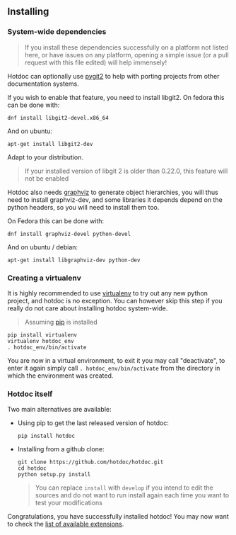 ## Installing

### System-wide dependencies

> If you install these dependencies successfully on a platform not listed here, or have issues on any platform, opening a simple issue (or a pull request with this file edited) will help immensely!

Hotdoc can optionally use [pygit2](http://www.pygit2.org/) to help with porting projects from other documentation systems.

If you wish to enable that feature, you need to install libgit2. On fedora this can be done with:

```
dnf install libgit2-devel.x86_64
```

And on ubuntu:

```
apt-get install libgit2-dev
```

Adapt to your distribution.

> If your installed version of libgit 2 is older than 0.22.0, this feature will not be enabled

Hotdoc also needs [graphviz](http://www.graphviz.org/) to generate object hierarchies, you will thus need to install graphviz-dev, and some libraries it depends depend on the python headers, so you will need to install them too.

On Fedora this can be done with:

```
dnf install graphviz-devel python-devel
```

And on ubuntu / debian:

```
apt-get install libgraphviz-dev python-dev
```

### Creating a virtualenv

It is highly recommended to use [virtualenv](https://virtualenv.readthedocs.org/en/latest/) to try out any new python project, and hotdoc is no exception. You can however skip this step if you really do not
care about installing hotdoc system-wide.

> Assuming [pip](https://pip.pypa.io/en/stable/) is installed

```
pip install virtualenv
virtualenv hotdoc_env
. hotdoc_env/bin/activate
```

You are now in a virtual environment, to exit it you may call "deactivate", to enter it again simply call `. hotdoc_env/bin/activate` from the directory in which the environment was created.

### Hotdoc itself

Two main alternatives are available:

* Using pip to get the last released version of hotdoc:
  ```
  pip install hotdoc
  ```

* Installing from a github clone:
  ```
  git clone https://github.com/hotdoc/hotdoc.git
  cd hotdoc
  python setup.py install
  ```

  > You can replace `install` with `develop` if you intend to edit the sources and do not want to run install again each time you want to test your modifications

Congratulations, you have successfully installed hotdoc! You may now want to check the [list of available extensions](https://github.com/hotdoc).
